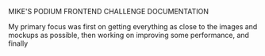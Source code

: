 MIKE'S PODIUM FRONTEND CHALLENGE DOCUMENTATION

My primary focus was first on getting everything as close to the images and mockups as possible, then working on improving some performance, and finally 